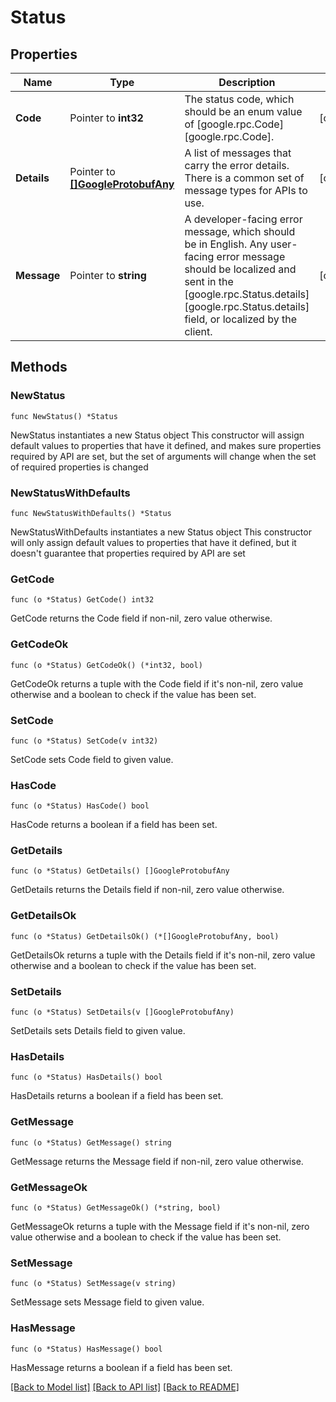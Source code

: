 # Status

## Properties

Name | Type | Description | Notes
------------ | ------------- | ------------- | -------------
**Code** | Pointer to **int32** | The status code, which should be an enum value of [google.rpc.Code][google.rpc.Code]. | [optional] 
**Details** | Pointer to [**[]GoogleProtobufAny**](GoogleProtobufAny.md) | A list of messages that carry the error details.  There is a common set of message types for APIs to use. | [optional] 
**Message** | Pointer to **string** | A developer-facing error message, which should be in English. Any user-facing error message should be localized and sent in the [google.rpc.Status.details][google.rpc.Status.details] field, or localized by the client. | [optional] 

## Methods

### NewStatus

`func NewStatus() *Status`

NewStatus instantiates a new Status object
This constructor will assign default values to properties that have it defined,
and makes sure properties required by API are set, but the set of arguments
will change when the set of required properties is changed

### NewStatusWithDefaults

`func NewStatusWithDefaults() *Status`

NewStatusWithDefaults instantiates a new Status object
This constructor will only assign default values to properties that have it defined,
but it doesn't guarantee that properties required by API are set

### GetCode

`func (o *Status) GetCode() int32`

GetCode returns the Code field if non-nil, zero value otherwise.

### GetCodeOk

`func (o *Status) GetCodeOk() (*int32, bool)`

GetCodeOk returns a tuple with the Code field if it's non-nil, zero value otherwise
and a boolean to check if the value has been set.

### SetCode

`func (o *Status) SetCode(v int32)`

SetCode sets Code field to given value.

### HasCode

`func (o *Status) HasCode() bool`

HasCode returns a boolean if a field has been set.

### GetDetails

`func (o *Status) GetDetails() []GoogleProtobufAny`

GetDetails returns the Details field if non-nil, zero value otherwise.

### GetDetailsOk

`func (o *Status) GetDetailsOk() (*[]GoogleProtobufAny, bool)`

GetDetailsOk returns a tuple with the Details field if it's non-nil, zero value otherwise
and a boolean to check if the value has been set.

### SetDetails

`func (o *Status) SetDetails(v []GoogleProtobufAny)`

SetDetails sets Details field to given value.

### HasDetails

`func (o *Status) HasDetails() bool`

HasDetails returns a boolean if a field has been set.

### GetMessage

`func (o *Status) GetMessage() string`

GetMessage returns the Message field if non-nil, zero value otherwise.

### GetMessageOk

`func (o *Status) GetMessageOk() (*string, bool)`

GetMessageOk returns a tuple with the Message field if it's non-nil, zero value otherwise
and a boolean to check if the value has been set.

### SetMessage

`func (o *Status) SetMessage(v string)`

SetMessage sets Message field to given value.

### HasMessage

`func (o *Status) HasMessage() bool`

HasMessage returns a boolean if a field has been set.


[[Back to Model list]](../README.md#documentation-for-models) [[Back to API list]](../README.md#documentation-for-api-endpoints) [[Back to README]](../README.md)


